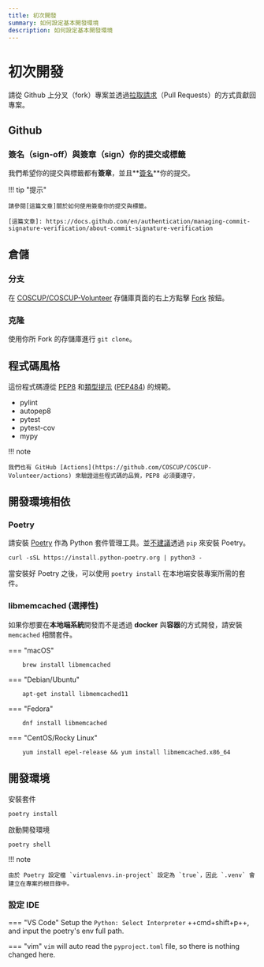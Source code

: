 ```yaml
---
title: 初次開發
summary: 如何設定基本開發環境
description: 如何設定基本開發環境
---
```

# 初次開發

請從 Github 上分叉（fork）專案並透過[拉取請求]（Pull Requests）的方式貢獻回專案。

[拉取請求]: https://docs.github.com/en/pull-requests/collaborating-with-pull-requests/proposing-changes-to-your-work-with-pull-requests/about-pull-requests

## Github

### 簽名（sign-off）與簽章（sign）你的提交或標籤

我們希望你的提交與標籤都有**簽章**，並且**[簽名](how-to-signoff.zh_TW.md)**你的提交。

!!! tip "提示"

    請參閱[這篇文章]關於如何使用簽章你的提交與標籤。

    [這篇文章]: https://docs.github.com/en/authentication/managing-commit-signature-verification/about-commit-signature-verification

## 倉儲

### 分支

在 [COSCUP/COSCUP-Volunteer](https://github.com/COSCUP/COSCUP-Volunteer) 存儲庫頁面的右上方點擊 [Fork](https://github.com/COSCUP/COSCUP-Volunteer/fork) 按鈕。

### 克隆

使用你所 Fork 的存儲庫進行 `git clone`。

## 程式碼風格

這份程式碼遵從 [PEP8](https://peps.python.org/pep-0008/) 和[類型提示](https://docs.python.org/3/library/typing.html) ([PEP484](https://peps.python.org/pep-0483/)) 的規範。

- pylint
- autopep8
- pytest
- pytest-cov
- mypy

!!! note

    我們也有 GitHub [Actions](https://github.com/COSCUP/COSCUP-Volunteer/actions) 來驗證這些程式碼的品質，PEP8 必須要遵守，

## 開發環境相依

### Poetry

請安裝 [Poetry](https://python-poetry.org/) 作為 Python 套件管理工具。並[不建議](https://python-poetry.org/docs/)透過 `pip` 來安裝 Poetry。

    curl -sSL https://install.python-poetry.org | python3 -

當安裝好 Poetry 之後，可以使用 `poetry install` 在本地端安裝專案所需的套件。

### libmemcached (選擇性)

如果你想要在**本地端系統**開發而不是透過 **docker** 與**容器**的方式開發，請安裝 `memcached` 相關套件。

=== "macOS"

        brew install libmemcached

=== "Debian/Ubuntu"

        apt-get install libmemcached11

=== "Fedora"

        dnf install libmemcached

=== "CentOS/Rocky Linux"

        yum install epel-release && yum install libmemcached.x86_64

## 開發環境

安裝套件

    poetry install

啟動開發環境

    poetry shell

!!! note

    由於 Poetry 設定檔 `virtualenvs.in-project` 設定為 `true`，因此 `.venv` 會建立在專案的根目錄中。

### 設定 IDE

=== "VS Code"
    Setup the `Python: Select Interpreter` ++cmd+shift+p++, and input the poetry's env full path.

=== "vim"
    `vim` will auto read the `pyproject.toml` file, so there is nothing changed here.
